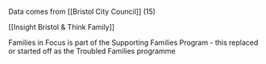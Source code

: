 Data comes from [[Bristol City Council]] (15)

[[Insight Bristol & Think Family]]

Families in Focus is part of the Supporting Families Program - this replaced or started off as the Troubled Families programme